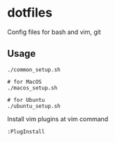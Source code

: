 # dotfiles
Config files for bash and vim, git

## Usage
```
./common_setup.sh

# for MacOS
./macos_setup.sh

# for Ubuntu
./ubuntu_setup.sh
```
Install vim plugins at vim command
```
:PlugInstall
```
